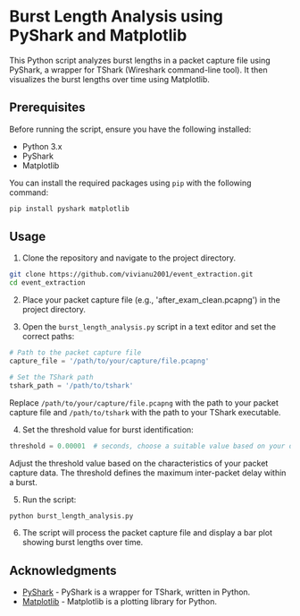 
# Burst Length Analysis using PyShark and Matplotlib

This Python script analyzes burst lengths in a packet capture file using PyShark, a wrapper for TShark (Wireshark command-line tool). It then visualizes the burst lengths over time using Matplotlib.

## Prerequisites

Before running the script, ensure you have the following installed:

- Python 3.x
- PyShark
- Matplotlib

You can install the required packages using `pip` with the following command:

```bash
pip install pyshark matplotlib
```

## Usage

1. Clone the repository and navigate to the project directory.

```bash
git clone https://github.com/vivianu2001/event_extraction.git
cd event_extraction
```

2. Place your packet capture file (e.g., 'after_exam_clean.pcapng') in the project directory.

3. Open the `burst_length_analysis.py` script in a text editor and set the correct paths:

```python
# Path to the packet capture file
capture_file = '/path/to/your/capture/file.pcapng'

# Set the TShark path
tshark_path = '/path/to/tshark'
```

Replace `/path/to/your/capture/file.pcapng` with the path to your packet capture file and `/path/to/tshark` with the path to your TShark executable.

4. Set the threshold value for burst identification:

```python
threshold = 0.00001  # seconds, choose a suitable value based on your data
```

Adjust the threshold value based on the characteristics of your packet capture data. The threshold defines the maximum inter-packet delay within a burst.

5. Run the script:

```bash
python burst_length_analysis.py
```

6. The script will process the packet capture file and display a bar plot showing burst lengths over time.

## Acknowledgments

- [PyShark](https://github.com/KimiNewt/pyshark) - PyShark is a wrapper for TShark, written in Python.
- [Matplotlib](https://matplotlib.org/) - Matplotlib is a plotting library for Python.


